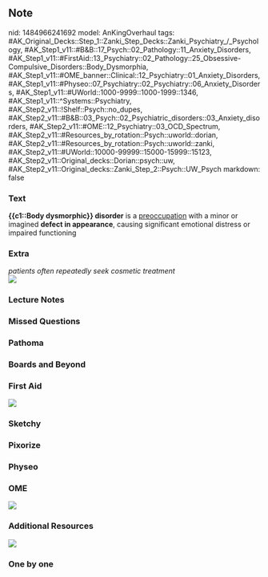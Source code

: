## Note
nid: 1484966241692
model: AnKingOverhaul
tags: #AK_Original_Decks::Step_1::Zanki_Step_Decks::Zanki_Psychiatry_/_Psychology, #AK_Step1_v11::#B&B::17_Psych::02_Pathology::11_Anxiety_Disorders, #AK_Step1_v11::#FirstAid::13_Psychiatry::02_Pathology::25_Obsessive-Compulsive_Disorders::Body_Dysmorphia, #AK_Step1_v11::#OME_banner::Clinical::12_Psychiatry::01_Anxiety_Disorders, #AK_Step1_v11::#Physeo::07_Psychiatry::02_Psychiatry::06_Anxiety_Disorders, #AK_Step1_v11::#UWorld::1000-9999::1000-1999::1346, #AK_Step1_v11::^Systems::Psychiatry, #AK_Step2_v11::!Shelf::Psych::no_dupes, #AK_Step2_v11::#B&B::03_Psych::02_Psychiatric_disorders::03_Anxiety_disorders, #AK_Step2_v11::#OME::12_Psychiatry::03_OCD_Spectrum, #AK_Step2_v11::#Resources_by_rotation::Psych::uworld::dorian, #AK_Step2_v11::#Resources_by_rotation::Psych::uworld::zanki, #AK_Step2_v11::#UWorld::10000-99999::15000-15999::15123, #AK_Step2_v11::Original_decks::Dorian::psych::uw, #AK_Step2_v11::Original_decks::Zanki_Step_2::Psych::UW_Psych
markdown: false

### Text
<div>
  <b>{{c1::Body dysmorphic}} disorder</b> is a <u>preoccupation</u>
  with a minor or imagined <b>defect in appearance</b>, causing
  significant emotional distress or impaired functioning
</div>

### Extra
<div>
  <i>patients often repeatedly seek cosmetic treatment</i>
</div><img src="Body%20dysmorphic%20disorder_1606536512076.png">

### Lecture Notes


### Missed Questions


### Pathoma


### Boards and Beyond


### First Aid
<img src="tmp6dJ92H.png">

### Sketchy


### Pixorize


### Physeo


### OME
<div class="ome-widget">
  <a href=
  "https://onlinemeded.org/spa/psychiatry/anxiety-disorders/acquire?ref=anki">
  <img src="_OME_AnkiFlashcards_Lesson_3.png"></a>
</div>

### Additional Resources
<img class="resizer" src="paste-684763815870465.jpg" style="">

### One by one

